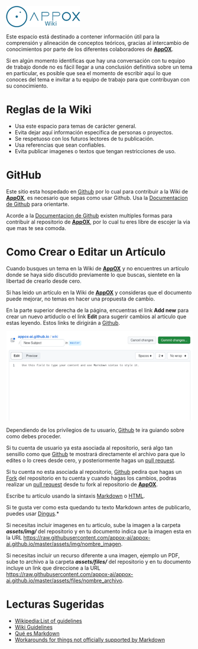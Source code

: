 <img src="https://raw.githubusercontent.com/appox-ai/appox-ai.github.io/master/assets/img/wiki_logo.png" width="200">

Este espacio está destinado a contener información útil para la comprensión y alineación de conceptos teóricos, gracias al intercambio de conocimientos por parte de los diferentes colaboradores de **[AppOX][appox]**.

Si en algún momento identificas que hay una conversación con tu equipo de trabajo donde no es fácil llegar a una conclusión definitiva sobre un tema en particular, es posible que sea el momento de escribir aquí lo que conoces del tema e invitar a tu equipo de trabajo para que contribuyan con su conocimiento.

# Reglas de la Wiki

- Usa este espacio para temas de carácter general.
- Evita dejar aquí información específica de personas o proyectos.
- Se respetuoso con los futuros lectores de tu publicación.
- Usa referencias que sean confiables.
- Evita publicar imagenes o textos que tengan restricciones de uso.

# GitHub

Este sitio esta hospedado en [Github][github] por lo cual para contribuir a la Wiki de **[AppOX][appox]**, es necesario que sepas como usar Github. Usa la [Documentacion de Github][GithubDocs] para orientarte.

Acorde a la [Documentacion de Github][GithubDocs] existen multiples formas para contribuir al repositorio de **[AppOX][appox]**, por lo cual tu eres libre de escojer la via que mas te sea comoda.

# Como Crear o Editar un Artículo 

Cuando busques un tema en la Wiki de **[AppOX][appox]** y no encuentres un artículo donde se haya sido discutido previamente lo que buscas, sientete en la libertad de crearlo desde cero. 

Si has leido un artículo en la Wiki de **[AppOX][appox]** y consideras que el documento puede mejorar, no temas en hacer una propuesta de cambio. 

En la parte superior derecha de la página, encuentras el link **Add new** para crear un nuevo artiduclo o el link **Edit** para sugerir cambios al articulo que estas leyendo. Estos links te dirigirán a [Github][github].

![Github file editing][edit]

Dependiendo de los privilegios de tu usuario, [Github][github] te ira guiando sobre como debes proceder. 

Si tu cuenta de usuario ya esta asociada al repositorio, será algo tan sensillo como que [Github][github] te mostrará directamente el archivo para que lo edites o lo crees desde cero, y posteriormente hagas un [pull request][pullRequest].

Si tu cuenta no esta asociada al repositorio, [Github][github] pedira que hagas un [Fork][fork] del repositorio en tu cuenta y cuando hagas los cambios, podras realizar un [pull request][pullRequest] desde tu fork al repositorio de **[AppOX][appox]**.

Escribe tu artículo usando la sintaxis [Markdown][markdown] o [HTML][htmlBasics].

Si te gusta ver como esta quedando tu texto Markdown antes de publicarlo, puedes usar [Dingus][dingus].*

Si necesitas incluir imagenes en tu articulo, sube la imagen a la carpeta ***assets/img/*** del repositorio y en tu documento indica que la imagen esta en la URL https://raw.githubusercontent.com/appox-ai/appox-ai.github.io/master/assets/img/nombre_imagen.

Si necesitas incluir un recurso diferente a una imagen, ejemplo un PDF, sube to archivo a la carpeta ***assets/files/*** del repositorio y en tu documento incluye un link que direccione a la URL https://raw.githubusercontent.com/appox-ai/appox-ai.github.io/master/assets/files/nombre_archivo.


# Lecturas Sugeridas

- [Wikipedia:List of guidelines][WikipediaGuidelines]
- [Wiki Guidelines][WikiGuidelines]
- [Qué es Markdown][markdownES]
- [Workarounds for things not officially supported by Markdown][hacksMarkdown]


[logo]: https://raw.githubusercontent.com/appox-ai/appox-ai.github.io/master/assets/img/appox_logo_05.png "AppOX"
[edit]: https://raw.githubusercontent.com/appox-ai/appox-ai.github.io/master/assets/img/2023-09-14_10-41-19.png

[markdown]: https://www.markdownguide.org/basic-syntax/
[htmlBasics]: https://developer.mozilla.org/en-US/docs/Learn/Getting_started_with_the_web/HTML_basics
[dingus]: https://daringfireball.net/projects/markdown/dingus
[github]: https://github.com/
[GithubDocs]: https://docs.github.com/en
[appox]: https://appox.ai
[hacksMarkdown]: https://www.markdownguide.org/hacks/#:~:text=Image%20Size&text=If%20you%20need%20to%20resize,of%20an%20image%20in%20pixels.&text=The%20rendered%20output%20will%20contain,to%20the%20dimensions%20you%20specified.
[markdownES]: https://markdown.es/
[WikiGuidelines]: https://wiki.openstreetmap.org/wiki/Wiki_guidelines
[WikipediaGuidelines]: https://en.wikipedia.org/wiki/Wikipedia:List_of_guidelines
[pullRequest]: https://docs.github.com/en/pull-requests/collaborating-with-pull-requests/proposing-changes-to-your-work-with-pull-requests/creating-a-pull-request
[fork]: https://docs.github.com/en/get-started/quickstart/fork-a-repo
